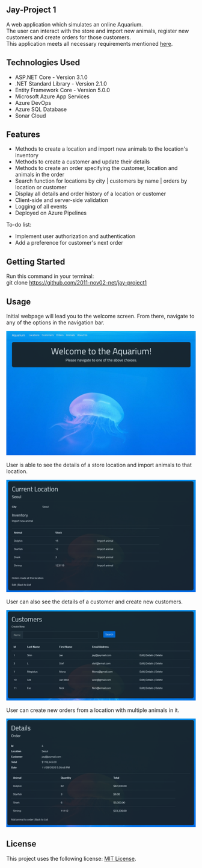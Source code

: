 ## Jay-Project 1  

A web application which simulates an online Aquarium.  
The user can interact with the store and import new animals, register new customers and create orders for those customers.  
This application meets all necessary requirements mentioned [here](https://github.com/2011-nov02-net/trainer-code/wiki/Project-1-requirements).  

## Technologies Used  

- ASP.NET Core - Version 3.1.0  
- .NET Standard Library - Version 2.1.0  
- Entity Framework Core - Version 5.0.0  
- Microsoft Azure App Services  
- Azure DevOps  
- Azure SQL Database 
- Sonar Cloud  

## Features  

- Methods to create a location and import new animals to the location's inventory  
- Methods to create a customer and update their details  
- Methods to create an order specifying the customer, location and animals in the order  
- Search function for locations by city | customers by name | orders by location or customer  
- Display all details and order history of a location or customer  
- Client-side and server-side validation  
- Logging of all events  
- Deployed on Azure Pipelines  
  
To-do list:  
- Implement user authorization and authentication  
- Add a preference for customer's next order  

## Getting Started  

Run this command in your terminal:  
git clone https://github.com/2011-nov02-net/jay-project1  

## Usage  

Initial webpage will lead you to the welcome screen. From there, navigate to any of the options in the navigation bar.  

![Welcome page](/Aqua.WebApp/wwwroot/Images/WelcomeScreen.png)

User is able to see the details of a store location and import animals to that location.  

![Location page](/Aqua.WebApp/wwwroot/Images/Location.PNG)

User can also see the details of a customer and create new customers.  

![Customer page](/Aqua.WebApp/wwwroot/Images/Customer.PNG)

User can create new orders from a location with multiple animals in it.  

![Order page](/Aqua.WebApp/wwwroot/Images/Order.PNG)

## License  
This project uses the following license: [MIT License](https://github.com/git/git-scm.com/blob/master/MIT-LICENSE.txt).
